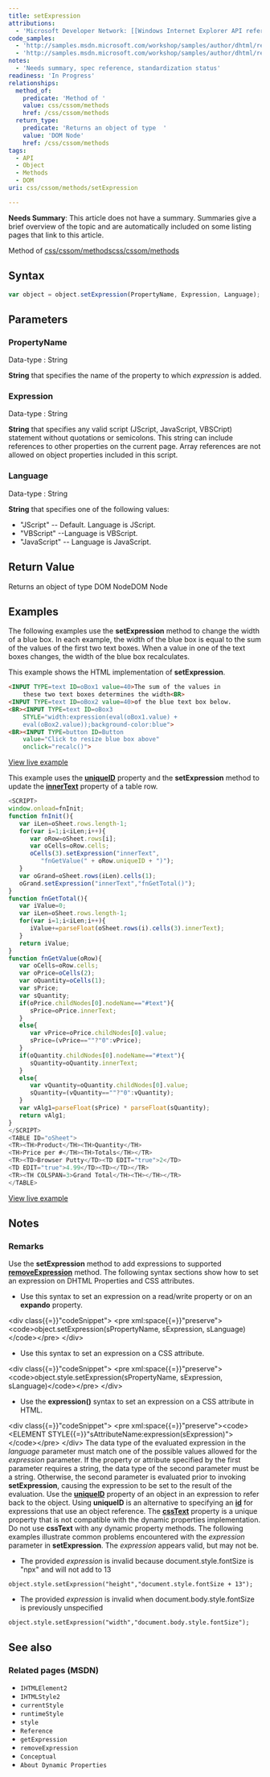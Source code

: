 ```yaml
---
title: setExpression
attributions:
  - 'Microsoft Developer Network: [[Windows Internet Explorer API reference](http://msdn.microsoft.com/en-us/library/ie/hh828809%28v=vs.85%29.aspx) Article]'
code_samples:
  - 'http://samples.msdn.microsoft.com/workshop/samples/author/dhtml/refs/recalc_inline.htm'
  - 'http://samples.msdn.microsoft.com/workshop/samples/author/dhtml/refs/setExpression.htm'
notes:
  - 'Needs summary, spec reference, standardization status'
readiness: 'In Progress'
relationships:
  method_of:
    predicate: 'Method of '
    value: css/cssom/methods
    href: /css/cssom/methods
  return_type:
    predicate: 'Returns an object of type  '
    value: 'DOM Node'
    href: /css/cssom/methods
tags:
  - API
  - Object
  - Methods
  - DOM
uri: css/cssom/methods/setExpression

---
```

**Needs Summary**: This article does not have a summary. Summaries give a brief overview of the topic and are automatically included on some listing pages that link to this article.

Method of [css/cssom/methods](/css/cssom/methods)[css/cssom/methods](/css/cssom/methods)

## Syntax

``` js
var object = object.setExpression(PropertyName, Expression, Language);
```

## Parameters

### PropertyName

 Data-type
:   String

**String** that specifies the name of the property to which *expression* is added.

### Expression

 Data-type
:   String

**String** that specifies any valid script (JScript, JavaScript, VBSCript) statement without quotations or semicolons. This string can include references to other properties on the current page. Array references are not allowed on object properties included in this script.

### Language

 Data-type
:   String

**String** that specifies one of the following values:

-   "JScript" -- Default. Language is JScript.
-   "VBScript" --Language is VBScript.
-   "JavaScript" -- Language is JavaScript.

## Return Value

Returns an object of type DOM NodeDOM Node

## Examples

The following examples use the **setExpression** method to change the width of a blue box. In each example, the width of the blue box is equal to the sum of the values of the first two text boxes. When a value in one of the text boxes changes, the width of the blue box recalculates.

This example shows the HTML implementation of **setExpression**.

``` html
<INPUT TYPE=text ID=oBox1 value=40>The sum of the values in
    these two text boxes determines the width<BR>
<INPUT TYPE=text ID=oBox2 value=40>of the blue text box below.
<BR><INPUT TYPE=text ID=oBox3
    STYLE="width:expression(eval(oBox1.value) +
    eval(oBox2.value));background-color:blue">
<BR><INPUT TYPE=button ID=Button
    value="Click to resize blue box above"
    onclick="recalc()">
```

[View live example](http://samples.msdn.microsoft.com/workshop/samples/author/dhtml/refs/recalc_inline.htm)

This example uses the [**uniqueID**](/dom/HTMLElement/uniqueID) property and the **setExpression** method to update the [**innerText**](/dom/HTMLElement/innerText) property of a table row.

``` js
<SCRIPT>
window.onload=fnInit;
function fnInit(){
   var iLen=oSheet.rows.length-1;
   for(var i=1;i<iLen;i++){
      var oRow=oSheet.rows[i];
      var oCells=oRow.cells;
      oCells(3).setExpression("innerText",
         "fnGetValue(" + oRow.uniqueID + ")");
   }
   var oGrand=oSheet.rows(iLen).cells(1);
   oGrand.setExpression("innerText","fnGetTotal()");
}
function fnGetTotal(){
   var iValue=0;
   var iLen=oSheet.rows.length-1;
   for(var i=1;i<iLen;i++){
      iValue+=parseFloat(oSheet.rows(i).cells(3).innerText);
   }
   return iValue;
}
function fnGetValue(oRow){
   var oCells=oRow.cells;
   var oPrice=oCells(2);
   var oQuantity=oCells(1);
   var sPrice;
   var sQuantity;
   if(oPrice.childNodes[0].nodeName=="#text"){
      sPrice=oPrice.innerText;
   }
   else{
      var vPrice=oPrice.childNodes[0].value;
      sPrice=(vPrice==""?"0":vPrice);
   }
   if(oQuantity.childNodes[0].nodeName=="#text"){
      sQuantity=oQuantity.innerText;
   }
   else{
      var vQuantity=oQuantity.childNodes[0].value;
      sQuantity=(vQuantity==""?"0":vQuantity);
   }
   var vAlg1=parseFloat(sPrice) * parseFloat(sQuantity);
   return vAlg1;
}
</SCRIPT>
<TABLE ID="oSheet">
<TR><TH>Product</TH><TH>Quantity</TH>
<TH>Price per #</TH><TH>Totals</TH></TR>
<TR><TD>Browser Putty</TD><TD EDIT="true">2</TD>
<TD EDIT="true">4.99</TD><TD></TD></TR>
<TR><TH COLSPAN=3>Grand Total</TH><TH></TH></TR>
</TABLE>
```

[View live example](http://samples.msdn.microsoft.com/workshop/samples/author/dhtml/refs/setExpression.htm)

## Notes

### Remarks

Use the **setExpression** method to add expressions to supported [**removeExpression**](/css/cssom/methods/removeExpression) method. The following syntax sections show how to set an expression on DHTML Properties and CSS attributes.

-   Use this syntax to set an expression on a read/write property or on an **expando** property.

\<div class{{=}}"codeSnippet"\> \<pre xml:space{{=}}"preserve"\>\<code\>object.setExpression(sPropertyName, sExpression, sLanguage)\</code\>\</pre\> \</div\>

-   Use this syntax to set an expression on a CSS attribute.

\<div class{{=}}"codeSnippet"\> \<pre xml:space{{=}}"preserve"\>\<code\>object.style.setExpression(sPropertyName, sExpression, sLanguage)\</code\>\</pre\> \</div\>

-   Use the **expression()** syntax to set an expression on a CSS attribute in HTML.

\<div class{{=}}"codeSnippet"\> \<pre xml:space{{=}}"preserve"\>\<code\>\<ELEMENT STYLE{{=}}"sAttributeName:expression(sExpression)"\>\</code\>\</pre\> \</div\> The data type of the evaluated expression in the *language* parameter must match one of the possible values allowed for the *expression* parameter. If the property or attribute specified by the first parameter requires a string, the data type of the second parameter must be a string. Otherwise, the second parameter is evaluated prior to invoking **setExpression**, causing the expression to be set to the result of the evaluation. Use the [**uniqueID**](/dom/HTMLElement/uniqueID) property of an object in an expression to refer back to the object. Using **uniqueID** is an alternative to specifying an [**id**](/html/attributes/id) for expressions that use an object reference. The [**cssText**](/css/cssom/styleSheet/cssText) property is a unique property that is not compatible with the dynamic properties implementation. Do not use **cssText** with any dynamic property methods. The following examples illustrate common problems encountered with the *expression* parameter in **setExpression**. The *expression* appears valid, but may not be.

-   The provided *expression* is invalid because document.style.fontSize is "npx" and will not add to 13

`object.style.setExpression("height","document.style.fontSize + 13"); `

-   The provided *expression* is invalid when document.body.style.fontSize is previously unspecified

`object.style.setExpression("width","document.body.style.fontSize"); `

## See also

### Related pages (MSDN)

-   `IHTMLElement2`
-   `IHTMLStyle2`
-   `currentStyle`
-   `runtimeStyle`
-   `style`
-   `Reference`
-   `getExpression`
-   `removeExpression`
-   `Conceptual`
-   `About Dynamic Properties`
